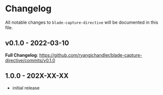 # Changelog

All notable changes to `blade-capture-directive` will be documented in this file.

## v0.1.0 - 2022-03-10

**Full Changelog**: https://github.com/ryangjchandler/blade-capture-directive/commits/v0.1.0

## 1.0.0 - 202X-XX-XX

- initial release
